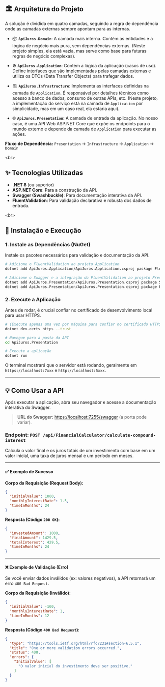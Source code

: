 ## 🏛️ Arquitetura do Projeto

A solução é dividida em quatro camadas, seguindo a regra de dependência onde as camadas externas sempre apontam para as internas.

  * 📦 **`ApiJuros.Domain`**: A camada mais interna. Contém as entidades e a lógica de negócio mais pura, sem dependências externas. (Neste projeto simples, ela está vazia, mas serve como base para futuras regras de negócio complexas).

  * ⚙️ **`ApiJuros.Application`**: Contém a lógica da aplicação (casos de uso). Define interfaces que são implementadas pelas camadas externas e utiliza os DTOs (Data Transfer Objects) para trafegar dados.

  * 🏗️ **`ApiJuros.Infrastructure`**: Implementa as interfaces definidas na camada de `Application`. É responsável por detalhes técnicos como acesso a banco de dados, consumo de outras APIs, etc. (Neste projeto, a implementação do serviço está na camada de `Application` por simplicidade, mas em um caso real, ela estaria aqui).

  * 🌐 **`ApiJuros.Presentation`**: A camada de entrada da aplicação. No nosso caso, é uma API Web ASP.NET Core que expõe os endpoints para o mundo externo e depende da camada de `Application` para executar as ações.

**Fluxo de Dependência:**
`Presentation` → `Infrastructure` → `Application` → `Domain`

\<br\>

## ✨ Tecnologias Utilizadas

  * **.NET 8** (ou superior)
  * **ASP.NET Core**: Para a construção da API.
  * **Swagger (Swashbuckle)**: Para documentação interativa da API.
  * **FluentValidation**: Para validação declarativa e robusta dos dados de entrada.

\<br\>

## 🚀 Instalação e Execução

### 1\. Instale as Dependências (NuGet)

Instale os pacotes necessários para validação e documentação da API.

```bash
# Adicione o FluentValidation ao projeto Application
dotnet add ApiJuros.Application/ApiJuros.Application.csproj package FluentValidation

# Adicione o Swagger e a integração do FluentValidation ao projeto Presentation
dotnet add ApiJuros.Presentation/ApiJuros.Presentation.csproj package Swashbuckle.AspNetCore
dotnet add ApiJuros.Presentation/ApiJuros.Presentation.csproj package FluentValidation.AspNetCore
```

### 2\. Execute a Aplicação

Antes de rodar, é crucial confiar no certificado de desenvolvimento local para usar HTTPS.

```bash
# (Execute apenas uma vez por máquina para confiar no certificado HTTPS)
dotnet dev-certs https --trust

# Navegue para a pasta da API
cd ApiJuros.Presentation

# Execute a aplicação
dotnet run
```

O terminal mostrará que o servidor está rodando, geralmente em `https://localhost:7xxx` e `http://localhost:5xxx`.

-----

## 💡 Como Usar a API

Após executar a aplicação, abra seu navegador e acesse a documentação interativa do Swagger.

> **URL do Swagger:** [https://localhost:7255/swagger](https://www.google.com/search?q=https://localhost:7255/swagger) (a porta pode variar).

### Endpoint: `POST /api/FinancialCalculator/calculate-compound-interest`

Calcula o valor final e os juros totais de um investimento com base em um valor inicial, uma taxa de juros mensal e um período em meses.

-----

#### ✅ Exemplo de Sucesso

**Corpo da Requisição (Request Body):**

```json
{
  "initialValue": 1000,
  "monthlyInterestRate": 1.5,
  "timeInMonths": 24
}
```

**Resposta (Código `200 OK`):**

```json
{
  "investedAmount": 1000,
  "finalAmount": 1429.5,
  "totalInterest": 429.5,
  "timeInMonths": 24
}
```

-----

#### ❌ Exemplo de Validação (Erro)

Se você enviar dados inválidos (ex: valores negativos), a API retornará um erro `400 Bad Request`.

**Corpo da Requisição (Inválido):**

```json
{
  "initialValue": -100,
  "monthlyInterestRate": 1,
  "timeInMonths": 12
}
```

**Resposta (Código `400 Bad Request`):**

```json
{
  "type": "https://tools.ietf.org/html/rfc7231#section-6.5.1",
  "title": "One or more validation errors occurred.",
  "status": 400,
  "errors": {
    "InitialValue": [
      "O valor inicial do investimento deve ser positivo."
    ]
  }
}
```
